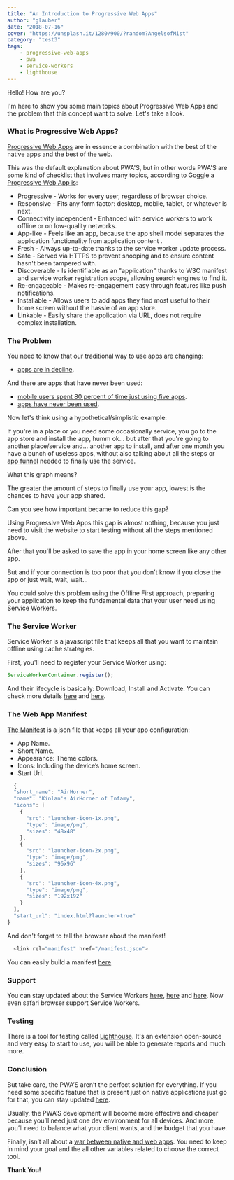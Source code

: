 ```yaml
---
title: "An Introduction to Progressive Web Apps"
author: "glauber"
date: "2018-07-16"
cover: "https://unsplash.it/1280/900/?random?AngelsofMist"
category: "test3"
tags:
    - progressive-web-apps
    - pwa
    - service-workers
    - lighthouse
---
```


Hello! How are you?

I'm here to show you some main topics about Progressive Web Apps and the problem that this concept want to solve. Let's take a look.

### What is Progressive Web Apps?

[Progressive Web Apps](https://developers.google.com/web/progressive-web-apps/) are in essence a combination with the best of the native apps and the best of the web.

This was the default explanation about PWA'S, but in other words PWA'S are some kind of checklist that involves many topics, according to Goggle a [Progressive Web App is](https://developers.google.com/web/fundamentals/codelabs/your-first-pwapp/):

* Progressive - Works for every user, regardless of browser choice.
* Responsive - Fits any form factor: desktop, mobile, tablet, or whatever is next.
* Connectivity independent - Enhanced with service workers to work offline or on low-quality networks.
* App-like - Feels like an app, because the app shell model separates the application functionality from application content .
* Fresh - Always up-to-date thanks to the service worker update process.
* Safe - Served via HTTPS to prevent snooping and to ensure content hasn't been tampered with.
* Discoverable - Is identifiable as an "application" thanks to W3C manifest and service worker registration scope, allowing search engines to find it.
* Re-engageable - Makes re-engagement easy through features like push notifications.
* Installable - Allows users to add apps they find most useful to their home screen without the hassle of an app store.
* Linkable - Easily share the application via URL, does not require complex installation.

### The Problem

You need to know that our traditional way to use apps are changing:

* [apps are in decline](https://androidauthority.com/end-era-app-downloads-decline-usa-698555/).

And there are apps that have never been used:

* [mobile users spent 80 percent of time just using five apps](http://marketingland.com/report-mobile-users-spend-80-percent-time-just-five-apps-116858).
* [apps have never been used](http://www.tinethygesen.com/post/42502739988/60-of-apps-have-never-been-used-stats-for-app).

Now let's think using a hypothetical/simplistic example:

If you're in a place or you need some occasionally service, you go to the app store and install the app, humm ok... but after that you're going to another place/service and... another app to install, and after one month you have a bunch of useless apps, without also talking about all the steps or [app funnel](http://blog.gaborcselle.com/2012/10/every-step-costs-you-20-of-users.html) needed to finally use the service.

<!-- {% asset_img center-block mobile_funnel.png %} -->

What this graph means?

The greater the amount of steps to finally use your app, lowest is the chances to have your app shared.

Can you see how important became to reduce this gap?

Using Progressive Web Apps this gap is almost nothing, because you just need to visit the website to start testing without all the steps mentioned above.

After that you'll be asked to save the app in your home screen like any other app.

But and if your connection is too poor that you don't know if you close the app or just wait, wait, wait...

<!-- {% asset_img center-block loading.gif %} -->

You could solve this problem using the Offline First approach, preparing your application to keep the fundamental data that your user need using Service Workers.

### The Service Worker

Service Worker is a javascript file that keeps all that you want to maintain offline using cache strategies.

First, you'll need to register your Service Worker using:

```javascript
ServiceWorkerContainer.register();
```

And their lifecycle is basically: Download, Install and Activate.
You can check more details [here](https://developer.mozilla.org/en-US/docs/Web/API/Service_Worker_API) and [here](https://developers.google.com/web/fundamentals/primers/service-workers/).

### The Web App Manifest

[The Manifest](https://developers.google.com/web/fundamentals/web-app-manifest/) is a json file that keeps all your app configuration:

* App Name.
* Short Name.
* Appearance: Theme colors.
* Icons: Including the device’s home screen.
* Start Url.

```javascript
  {
  "short_name": "AirHorner",
  "name": "Kinlan's AirHorner of Infamy",
  "icons": [
    {
      "src": "launcher-icon-1x.png",
      "type": "image/png",
      "sizes": "48x48"
    },
    {
      "src": "launcher-icon-2x.png",
      "type": "image/png",
      "sizes": "96x96"
    },
    {
      "src": "launcher-icon-4x.png",
      "type": "image/png",
      "sizes": "192x192"
    }
  ],
  "start_url": "index.html?launcher=true"
}
```

And don't forget to tell the browser about the manifest!

```javascript
  <link rel="manifest" href="/manifest.json">
```

You can easily build a manifest [here](https://app-manifest.firebaseapp.com/)

### Support

You can stay updated about the Service Workers [here](https://caniuse.com/#feat=serviceworkers), [here](https://jakearchibald.github.io/isserviceworkerready/index.html) and [here](https://ispwaready.toxicjohann.com).
Now even safari browser support Service Workers.

### Testing

There is a tool for testing called [Lighthouse](https://developers.google.com/web/tools/lighthouse/).
It's an extension open-source and very easy to start to use, you will be able to generate reports and much more.

### Conclusion

But take care, the PWA’S aren’t the perfect solution for everything.
If you need some specific feature that is present just on native applications just go for that, you can stay updated [here](https://whatwebcando.today/).

Usually, the PWA’S development will become more effective and cheaper because you’ll need just one dev environment for all devices.
And more, you’ll need to balance what your client wants, and the budget that you have.

Finally, isn’t all about a [war between native and web apps](https://medium.com/dev-channel/why-progressive-web-apps-vs-native-is-the-wrong-question-to-ask-fb8555addcbb). You need to keep in mind your goal and the all other variables related to choose the correct tool.

**Thank You!**
